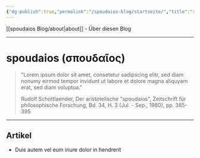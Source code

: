 ```yaml
---
{"dg-publish":true,"permalink":"/spoudaios-blog/startseite/","title":"spoudaios - Startseite","tags":["gardenEntry"]}
---
```



[[spoudaios Blog/about\|about]] - Über diesen Blog

---

# spoudaios (σπουδαῖος)

> "Lorem ipsum dolor sit amet, consetetur sadipscing elitr, sed diam nonumy eirmod tempor invidunt ut labore et dolore magna aliquyam erat, sed diam voluptua." 
>
>Rudolf Schottlaender, Der aristotelische "spoudaios", Zeitschrift für philosophische Forschung, Bd. 34, H. 3 (Jul. - Sep., 1980), pp. 385- 395

---

## Artikel

- Duis autem vel eum iriure dolor in hendrerit